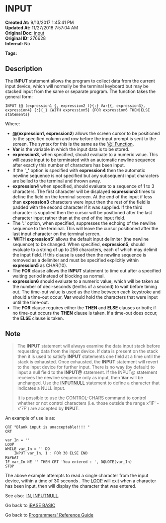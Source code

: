 # INPUT

**Created At:** 9/13/2017 1:45:41 PM  
**Updated At:** 11/27/2018 7:57:04 AM  
**Original Doc:** [input](https://docs.jbase.com/36868-jbase-basic/input)  
**Original ID:** 276628  
**Internal:** No  

**Tags:**
<badge text='external input' vertical='middle' />

## Description

The **INPUT** statement allows the program to collect data from the current input device, which will normally be the terminal keyboard but may be stacked input from the same or separate program. The function takes the general form:

```
INPUT {@ (expression1 {, expression2 )}{:} Var{{, expression3}, expression4} {:}{_} {WITH expression5} {FOR expression6 THEN|ELSE statements}
```

Where:

- [**@**](./../the-'@'-function)**(expression1, expression2**) allows the screen cursor to be positioned to the specified column and row before the input prompt is sent to the screen. The syntax for this is the same as the ['@' Function](./../the-'@'-function)‍.
- **Var** is the variable in which the input data is to be stored.
- **expression3**, when specified, should evaluate to a numeric value. This will cause input to be terminated with an automatic newline sequence after exactly this number of characters has been input.
- If the **'\_'** option is specified with **expression4** then the automatic newline sequence is not specified but any subsequent input characters are belled to the terminal and thrown away.
- **expression4** when specified, should evaluate to a sequence of 1 to 3 characters. The first character will be displayed **expression3** times to define the field on the terminal screen. At the end of the input if less than **expression3** characters were input then the rest of the field is padded with the second character if it was supplied. If the third character is supplied then the cursor will be positioned after the last character input rather than at the end of the input field.
- The '**:**' option, when specified, suppresses the echoing of the newline sequence to the terminal. This will leave the cursor positioned after the last input character on the terminal screen.
- '**WITH expression5**' allows the default input delimiter (the newline sequence) to be changed. When specified, **expression5**, should evaluate to a string of up to 256 characters, each of which may delimit the input field. If this clause is used then the newline sequence is removed as a delimiter and must be specified explicitly within **expression5** as CHAR(10).
- The **FOR** clause allows the **INPUT** statement to time out after a specified waiting period instead of blocking as normal.
- **expression6** should evaluate to a numeric value, which will be taken as the number of deci-seconds (tenths of a second) to wait before timing out. The time-out value is used as the time between each keystroke and should a time-out occur, **Var** would hold the characters that were input until the time-out.
- The **FOR** clause requires either the **THEN** and **ELSE** clauses or both; if no time-out occurs the **THEN** clause is taken. If a time-out does occur, the **ELSE** clause is taken.

## Note

> The **INPUT** statement will always examine the data input stack before requesting data from the input device. If data is present on the stack then it is used to satisfy **INPUT** statements one field at a time until the stack is exhausted. Once exhausted, the **INPUT** statement will revert to the input device for further input. There is no way (by default) to input a null field to the **INPUT@** statement. If the INPUT@ statement receives the newline sequence only as input, then **Var** will be unchanged. Use the [INPUTNULL](./../inputnull) statement to define a character that indicates a NULL input.
>
> It is possible to use the CONTROL-CHARS command to control whether or not control characters (i.e. those outside the range x'1F' - x'7F') are accepted by **INPUT**.

An example of use is as:

```
CRT "Blank input is unacceptable!!!! "
CRT

var_In = ''
LOOP
WHILE var_In = '' DO
    INPUT var_In, 1 : FOR 30 ELSE END
REPEAT
IF var_In NE '' THEN CRT 'You entered : ', DQUOTE(var_In)
STOP
```

The above example attempts to read a single character from the input device, within a time of 30 seconds . The [LOOP](./../loop) will exit when a character has been input, then will display the character that was entered.

See also:  [IN](./../in), [INPUTNULL](./../inputnull).

Go back to [jBASE BASIC](./../README.md)

Go back to [Programmers' Reference Guide](./../../reference-guides/jbc/README.md)
